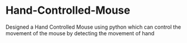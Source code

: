 # Hand-Controlled-Mouse
Designed a Hand Controlled Mouse using python which can control the movement of the mouse by detecting the movement of hand
